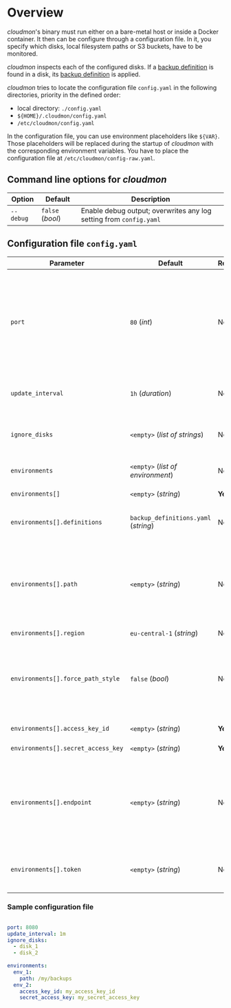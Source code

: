 # Overview
*cloudmon*'s binary must run either on a bare-metal host or inside a Docker container.
It then can be configure through a configuration file. 
In it, you specify which disks, local filesystem paths or S3 buckets, have to be monitored.

*cloudmon* inspects each of the configured disks. If a [backup definition](../20-backup-definition/10-overview.md) is found in a disk, its [backup definition](../20-backup-definition/10-overview.md) is applied.

*cloudmon* tries to locate the configuration file `config.yaml` in the following directories, priority in the defined order:

- local directory: `./config.yaml`
- `${HOME}/.cloudmon/config.yaml`
- `/etc/cloudmon/config.yaml`

In the configuration file, you can use environment placeholders like `${VAR}`. Those placeholders will be replaced during the startup of *cloudmon* with the corresponding environment variables. You have to place the configuration file at `/etc/cloudmon/config-raw.yaml`.

## Command line options for *cloudmon*

| Option | Default | Description |
| --- | --- | --- |
| `--debug` | `false` (*bool*) | Enable debug output; overwrites any log setting from `config.yaml` |

## Configuration file `config.yaml`

| Parameter | Default | Required | Description |
| --- | --- | --- | --- |
| `port` | `80` (*int*) | No | Default HTTP port to listen for requests. TLS is not supported at the moment. Consider using a proxy if you need encryption. |
| `update_interval` | `1h` (*duration*) | No |  Checks each disk in that duration interval. |
| `ignore_disks` | `<empty>` (*list of strings*) | No |  Each of the listed disks is ignored and won't be considered. | 
| `environments` | `<empty>` (*list of environment*) | No | Each `environment` to check. |
| `environments[]` | `<empty>` (*string*) | __Yes__ |  Name of environment. |
| `environments[].definitions` | `backup_definitions.yaml` (*string*) | No | YAML file containing the backup definitions. |
| `environments[].path` | `<empty>` (*string*) | No | Local path to check for. If you use the `path` parameter, other parameters specific for S3 are ignored. |
| `environments[].region` | `eu-central-1` (*string*) | No | AWS region |
| `environments[].force_path_style` | `false` (*bool*) | No | Use path-style for that S3 bucket. This is deprecated by AWS S3 and should be probably `false`. |
| `environments[].access_key_id` | `<empty>` (*string*) | __Yes__ | AWS Access Key |
| `environments[].secret_access_key` | `<empty>` (*string*) | __Yes__ | AWS Secret Access Key |
| `environments[].endpoint` | `<empty>` (*string*) | No | Custom AWS S3 endpoint. This must be used for Minio buckets or if you are using a local S3 instance. |
| `environments[].token` | `<empty>` (*string*) | No | AWS STS session token. You can leave that empty. |

### Sample configuration file

```yaml

port: 8080
update_interval: 1m
ignore_disks:
  - disk_1
  - disk_2
 
environments:
  env_1:
    path: /my/backups
  env_2:
    access_key_id: my_access_key_id
	secret_access_key: my_secret_access_key
    
```
